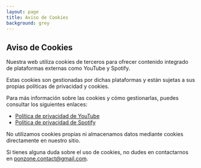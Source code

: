 ```yaml
---
layout: page
title: Aviso de Cookies
background: grey
---
```


<div class="col-lg-12 text-center">
  <h2 class="section-heading text-uppercase">Aviso de Cookies</h2>
</div>

Nuestra web utiliza cookies de terceros para ofrecer contenido integrado de plataformas externas como YouTube y Spotify.

Estas cookies son gestionadas por dichas plataformas y están sujetas a sus propias políticas de privacidad y cookies.

Para más información sobre las cookies y cómo gestionarlas, puedes consultar los siguientes enlaces:

- [Política de privacidad de YouTube](https://policies.google.com/privacy)  
- [Política de privacidad de Spotify](https://www.spotify.com/es/legal/privacy-policy/)

No utilizamos cookies propias ni almacenamos datos mediante cookies directamente en nuestro sitio.

Si tienes alguna duda sobre el uso de cookies, no dudes en contactarnos en ponzone.contact@gmail.com.
